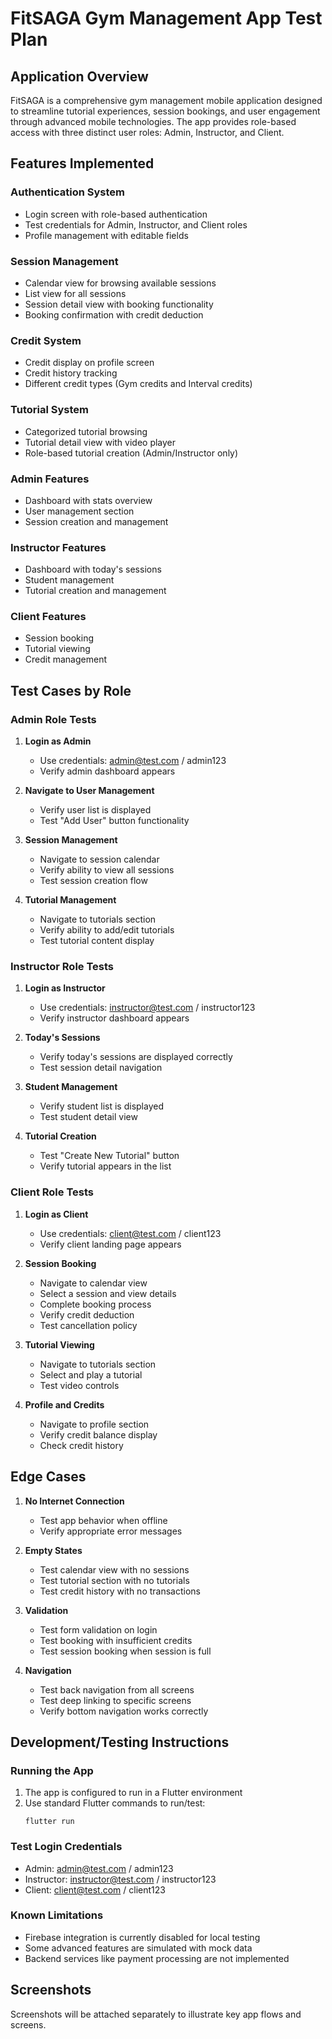 # FitSAGA Gym Management App Test Plan

## Application Overview
FitSAGA is a comprehensive gym management mobile application designed to streamline tutorial experiences, session bookings, and user engagement through advanced mobile technologies. The app provides role-based access with three distinct user roles: Admin, Instructor, and Client.

## Features Implemented

### Authentication System
- Login screen with role-based authentication
- Test credentials for Admin, Instructor, and Client roles
- Profile management with editable fields

### Session Management
- Calendar view for browsing available sessions
- List view for all sessions
- Session detail view with booking functionality
- Booking confirmation with credit deduction

### Credit System
- Credit display on profile screen
- Credit history tracking
- Different credit types (Gym credits and Interval credits)

### Tutorial System
- Categorized tutorial browsing
- Tutorial detail view with video player
- Role-based tutorial creation (Admin/Instructor only)

### Admin Features
- Dashboard with stats overview
- User management section
- Session creation and management

### Instructor Features
- Dashboard with today's sessions
- Student management
- Tutorial creation and management

### Client Features
- Session booking
- Tutorial viewing
- Credit management

## Test Cases by Role

### Admin Role Tests
1. **Login as Admin**
   - Use credentials: admin@test.com / admin123
   - Verify admin dashboard appears

2. **Navigate to User Management**
   - Verify user list is displayed
   - Test "Add User" button functionality

3. **Session Management**
   - Navigate to session calendar
   - Verify ability to view all sessions
   - Test session creation flow

4. **Tutorial Management**
   - Navigate to tutorials section
   - Verify ability to add/edit tutorials
   - Test tutorial content display

### Instructor Role Tests
1. **Login as Instructor**
   - Use credentials: instructor@test.com / instructor123
   - Verify instructor dashboard appears

2. **Today's Sessions**
   - Verify today's sessions are displayed correctly
   - Test session detail navigation

3. **Student Management**
   - Verify student list is displayed
   - Test student detail view

4. **Tutorial Creation**
   - Test "Create New Tutorial" button
   - Verify tutorial appears in the list

### Client Role Tests
1. **Login as Client**
   - Use credentials: client@test.com / client123
   - Verify client landing page appears

2. **Session Booking**
   - Navigate to calendar view
   - Select a session and view details
   - Complete booking process
   - Verify credit deduction
   - Test cancellation policy

3. **Tutorial Viewing**
   - Navigate to tutorials section
   - Select and play a tutorial
   - Test video controls

4. **Profile and Credits**
   - Navigate to profile section
   - Verify credit balance display
   - Check credit history

## Edge Cases

1. **No Internet Connection**
   - Test app behavior when offline
   - Verify appropriate error messages

2. **Empty States**
   - Test calendar view with no sessions
   - Test tutorial section with no tutorials
   - Test credit history with no transactions

3. **Validation**
   - Test form validation on login
   - Test booking with insufficient credits
   - Test session booking when session is full

4. **Navigation**
   - Test back navigation from all screens
   - Test deep linking to specific screens
   - Verify bottom navigation works correctly

## Development/Testing Instructions

### Running the App
1. The app is configured to run in a Flutter environment
2. Use standard Flutter commands to run/test:
   ```
   flutter run
   ```

### Test Login Credentials
- Admin: admin@test.com / admin123
- Instructor: instructor@test.com / instructor123
- Client: client@test.com / client123

### Known Limitations
- Firebase integration is currently disabled for local testing
- Some advanced features are simulated with mock data
- Backend services like payment processing are not implemented

## Screenshots
Screenshots will be attached separately to illustrate key app flows and screens.